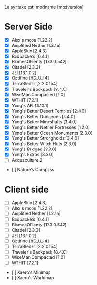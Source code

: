 La syntaxe est: modname [modversion]

# Server Side

- [x] Alex's mobs [1.22.2]
- [x] Amplified Nether [1.2.1a]
- [x] AppleSkin [2.4.3]
- [x] Badpackets [0.4.1]
- [x] BiomesOPlenty [17.3.0.542]
- [x] Citadel [2.3.3]
- [x] JEI [13.1.0.2]
- [x] Optifine [HD_U_I4]
- [x] TerraBleder [2.2.0.154]
- [x] Traveler's Backpack [8.4.0]
- [x] WiseMan Compacted [1.0]
- [x] WTHIT [7.2.1]
- [x] Yung's API [3.10.1]
- [x] Yung's Better Desert Temples [2.4.0]
- [x] Yung's Better Dungeons [3.4.0]
- [x] Yung's Better Mineshafts [3.4.0]
- [x] Yung's Better Nether Fortresses [1.2.0]
- [x] Yung's Better Ocean Monuments [2.3.0]
- [x] Yung's Better Strongholds [3.4.0]
- [x] Yung's Better Witch Huts [2.3.0]
- [x] Yung's Bridges [3.3.0]
- [x] Yung's Extras [3.3.0]
- [ ] Acquaculture 2
- [ ] Nature's Compass
 
# Client side

- [ ] AppleSkin [2.4.3]
- [ ] Alex's mobs [1.22.2]
- [ ] Amplified Nether [1.2.1a]
- [ ] Badpackets [0.4.1]
- [ ] BiomesOPlenty [17.3.0.542]
- [ ] Citadel [2.3.3]
- [ ] JEI [13.1.0.2]
- [ ] Optifine [HD_U_I4]
- [ ] TerraBleder [2.2.0.154]
- [ ] Traveler's Backpack [8.4.0]
- [ ] WiseMan Compacted [1.0]
- [ ] WTHIT [7.2.1]
- [ ] Xaero's Minimap
- [ ] Xaero's Worldmap
